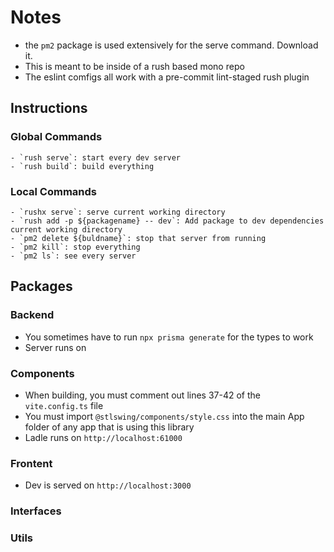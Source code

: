 # Notes

- the `pm2` package is used extensively for the serve command. Download it.
- This is meant to be inside of a rush based mono repo
- The eslint comfigs all work with a pre-commit lint-staged rush plugin

## Instructions

### Global Commands

    - `rush serve`: start every dev server
    - `rush build`: build everything

### Local Commands

    - `rushx serve`: serve current working directory
    - `rush add -p ${packagename} -- dev`: Add package to dev dependencies current working directory
    - `pm2 delete ${buldname}`: stop that server from running
    - `pm2 kill`: stop everything
    - `pm2 ls`: see every server

## Packages

### Backend

- You sometimes have to run `npx prisma generate` for the types to work
- Server runs on

### Components

- When building, you must comment out lines 37-42 of the `vite.config.ts` file
- You must import `@stlswing/components/style.css` into the main App folder of any app that is using this library
- Ladle runs on `http://localhost:61000`

### Frontent

- Dev is served on `http://localhost:3000`

### Interfaces

### Utils
